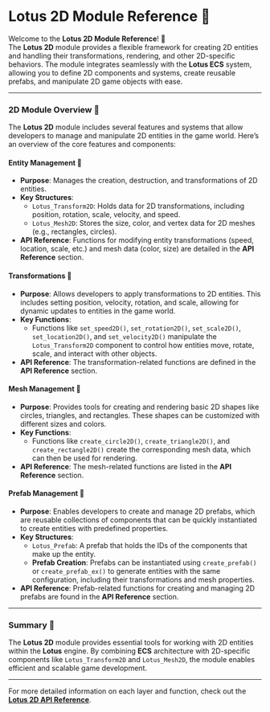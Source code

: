 # **Lotus 2D Module Reference 🪷**

Welcome to the **Lotus 2D Module Reference**! 🪷  
The **Lotus 2D** module provides a flexible framework for creating 2D entities and handling their transformations, rendering, and other 2D-specific behaviors. The module integrates seamlessly with the **Lotus ECS** system, allowing you to define 2D components and systems, create reusable prefabs, and manipulate 2D game objects with ease.

---

### 2D Module Overview 🪷

The **Lotus 2D** module includes several features and systems that allow developers to manage and manipulate 2D entities in the game world. Here’s an overview of the core features and components:

#### Entity Management 🪷
- **Purpose**: Manages the creation, destruction, and transformations of 2D entities.
- **Key Structures**:
    - `Lotus_Transform2D`: Holds data for 2D transformations, including position, rotation, scale, velocity, and speed.
    - `Lotus_Mesh2D`: Stores the size, color, and vertex data for 2D meshes (e.g., rectangles, circles).
- **API Reference**: Functions for modifying entity transformations (speed, location, scale, etc.) and mesh data (color, size) are detailed in the **API Reference** section.

#### Transformations 🪷
- **Purpose**: Allows developers to apply transformations to 2D entities. This includes setting position, velocity, rotation, and scale, allowing for dynamic updates to entities in the game world.
- **Key Functions**:
    - Functions like `set_speed2D()`, `set_rotation2D()`, `set_scale2D()`, `set_location2D()`, and `set_velocity2D()` manipulate the `Lotus_Transform2D` component to control how entities move, rotate, scale, and interact with other objects.
- **API Reference**: The transformation-related functions are defined in the **API Reference** section.

#### Mesh Management 🪷
- **Purpose**: Provides tools for creating and rendering basic 2D shapes like circles, triangles, and rectangles. These shapes can be customized with different sizes and colors.
- **Key Functions**:
    - Functions like `create_circle2D()`, `create_triangle2D()`, and `create_rectangle2D()` create the corresponding mesh data, which can then be used for rendering.
- **API Reference**: The mesh-related functions are listed in the **API Reference** section.

#### Prefab Management 🪷
- **Purpose**: Enables developers to create and manage 2D prefabs, which are reusable collections of components that can be quickly instantiated to create entities with predefined properties.
- **Key Structures**:
    - `Lotus_Prefab`: A prefab that holds the IDs of the components that make up the entity.
    - **Prefab Creation**: Prefabs can be instantiated using `create_prefab()` or `create_prefab_ex()` to generate entities with the same configuration, including their transformations and mesh properties.
- **API Reference**: Prefab-related functions for creating and managing 2D prefabs are found in the **API Reference** section.

---

### Summary 🪷

The **Lotus 2D** module provides essential tools for working with 2D entities within the **Lotus** engine. By combining **ECS** architecture with 2D-specific components like `Lotus_Transform2D` and `Lotus_Mesh2D`, the module enables efficient and scalable game development.

---

For more detailed information on each layer and function, check out the [**Lotus 2D API Reference**](../../api_ref/2D/2D.md).